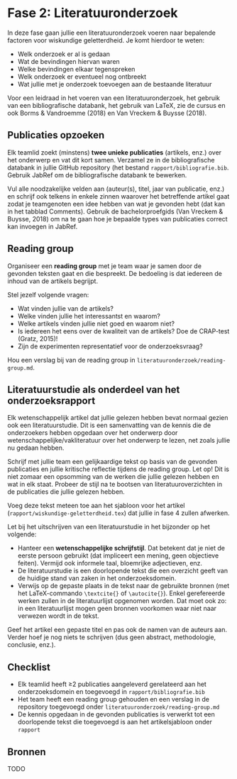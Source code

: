 # Fase 2: Literatuuronderzoek

In deze fase gaan jullie een literatuuronderzoek voeren naar bepalende factoren voor wiskundige geletterdheid. Je komt hierdoor te weten:

- Welk onderzoek er al is gedaan
- Wat de bevindingen hiervan waren
- Welke bevindingen elkaar tegenspreken
- Welk onderzoek er eventueel nog ontbreekt
- Wat jullie met je onderzoek toevoegen aan de bestaande literatuur

Voor een leidraad in het voeren van een literatuuronderzoek, het gebruik van een bibliografische databank, het gebruik van LaTeX, zie de cursus en ook Borms & Vandroemme (2018) en Van Vreckem & Buysse (2018).

## Publicaties opzoeken

Elk teamlid zoekt (minstens) **twee unieke publicaties** (artikels, enz.) over het onderwerp en vat dit kort samen. Verzamel ze in de bibliografische databank in jullie GitHub repository (het bestand `rapport/bibliografie.bib`. Gebruik JabRef om de bibliografische databank te bewerken.

Vul alle noodzakelijke velden aan (auteur(s), titel, jaar van publicatie, enz.) en schrijf ook telkens in enkele zinnen waarover het betreffende artikel gaat zodat je teamgenoten een idee hebben van wat je gevonden hebt (dat kan in het tabblad Comments). Gebruik de bachelorproefgids (Van Vreckem & Buysse, 2018) om na te gaan hoe je bepaalde types van publicaties correct kan invoegen in JabRef.

## Reading group

Organiseer een **reading group** met je team waar je samen door de gevonden teksten gaat en die bespreekt. De bedoeling is dat iedereen de inhoud van de artikels begrijpt.

Stel jezelf volgende vragen:

- Wat vinden jullie van de artikels?
- Welke vinden jullie het interessantst en waarom?
- Welke artikels vinden jullie niet goed en waarom niet?
- Is iedereen het eens over de kwaliteit van de artikels? Doe de CRAP-test (Gratz, 2015)!
- Zijn de experimenten representatief voor de onderzoeksvraag?

Hou een verslag bij van de reading group in `literatuuronderzoek/reading-group.md`.

## Literatuurstudie als onderdeel van het onderzoeksrapport

Elk wetenschappelijk artikel dat jullie gelezen hebben bevat normaal gezien ook een literatuurstudie. Dit is een samenvatting van de kennis die de onderzoekers hebben opgedaan over het onderwerp door wetenschappelijke/vakliteratuur over het onderwerp te lezen, net zoals jullie nu gedaan hebben.

Schrijf met jullie team een gelijkaardige tekst op basis van de gevonden publicaties en jullie kritische reflectie tijdens de reading group. Let op! Dit is niet zomaar een opsomming van de werken die jullie gelezen hebben en wat in elk staat. Probeer de stijl na te bootsen van literatuuroverzichten in de publicaties die jullie gelezen hebben.

Voeg deze tekst meteen toe aan het sjabloon voor het artikel (`rapport/wiskundige-geletterdheid.tex`) dat jullie in fase 4 zullen afwerken.

Let bij het uitschrijven van een literatuurstudie in het bijzonder op het volgende:

- Hanteer een **wetenschappelijke schrijfstijl**. Dat betekent dat je niet de eerste persoon gebruikt (dat impliceert een mening, geen objectieve feiten). Vermijd ook informele taal, bloemrijke adjectieven, enz.
- De literatuurstudie is een doorlopende tekst die een overzicht geeft van de huidige stand van zaken in het onderzoeksdomein.
- Verwijs op de gepaste plaats in de tekst naar de gebruikte bronnen (met het LaTeX-commando `\textcite{}` of `\autocite{}`). Enkel gerefereerde werken zullen in de literatuurlijst opgenomen worden. Dat moet ook zo: in een literatuurlijst mogen geen bronnen voorkomen waar niet naar verwezen wordt in de tekst.

Geef het artikel een gepaste titel en pas ook de namen van de auteurs aan. Verder hoef je nog niets te schrijven (dus geen abstract, methodologie, conclusie, enz.).

## Checklist

- Elk teamlid heeft &ge;2 publicaties aangeleverd gerelateerd aan het onderzoeksdomein en toegevoegd in `rapport/bibliografie.bib`
- Het team heeft een reading group gehouden en een verslag in de repository toegevoegd onder `literatuuronderzoek/reading-group.md`
- De kennis opgedaan in de gevonden publicaties is verwerkt tot een doorlopende tekst die toegevoegd is aan het artikelsjabloon onder `rapport`

## Bronnen

TODO
